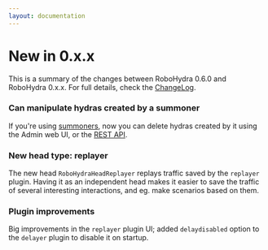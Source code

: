 ```yaml
---
layout: documentation
---
```


New in 0.x.x
============

This is a summary of the changes between RoboHydra 0.6.0 and RoboHydra
0.x.x. For full details, check the
[ChangeLog](https://raw.github.com/robohydra/robohydra/master/ChangeLog).


### Can manipulate hydras created by a summoner

If you're using [summoners](../summoners/), now you can delete hydras
created by it using the Admin web UI, or the [REST API](../rest/).

### New head type: replayer

The new head `RoboHydraHeadReplayer` replays traffic saved by the
`replayer` plugin. Having it as an independent head makes it easier to
save the traffic of several interesting interactions, and eg. make
scenarios based on them.

### Plugin improvements

Big improvements in the `replayer` plugin UI; added `delaydisabled`
option to the `delayer` plugin to disable it on startup.
